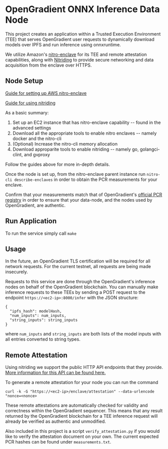# OpenGradient ONNX Inference Data Node
This project creates an application within a Trusted Execution Environment (TEE) that serves OpenGradient user requests to dynamically download models over IPFS and run inference using onnxruntime.

We utilize Amazon's [nitro-enclave](https://aws.amazon.com/ec2/nitro/nitro-enclaves/) for its TEE and remote attestation capabilities, along with [Nitriding](https://arxiv.org/pdf/2206.04123) to provide secure networking and data acquisition from the enclave over HTTPS.

## Node Setup
[Guide for setting up AWS nitro-enclave](https://docs.aws.amazon.com/enclaves/latest/user/create-enclave.html)

[Guide for using nitriding](https://github.com/brave/nitriding-daemon)

As a basic summary:
1. Set up an EC2 instance that has nitro-enclave capability -- found in the advanced settings
2. Download all the appropriate tools to enable nitro enclaves -- namely docker and the nitro-cli
3. (Optional) Increase the nitro-cli memory allocation
4. Download approparite tools to enable nitriding -- namely go, golangci-clint, and gvproxy

Follow the guides above for more in-depth details.

Once the node is set up, from the nitro-enclave parent instance run `nitro-cli describe-enclaves` in order to obtain the PCR measurements for your enclave. 

Confirm that your measurements match that of OpenGradient's [official PCR registry](https://docs.opengradient.ai/learn/architecture/data_nodes) in order to ensure that your data-node, and the nodes used by OpenGradient, are authentic.

## Run Application
To run the service simply call `make`

## Usage
In the future, an OpenGradient TLS certification will be required for all network requests. For the current testnet, all requests are being made insecurely.

Requests to this service are done through the OpenGradient's inference nodes on behalf of the OpenGradient blockchain. You can manually make inference requests to these TEEs by sending a POST request to the endpoint `https://<ec2-ip>:8000/infer` with the JSON structure:
```
{
  "ipfs_hash": modelHash,
  "num_inputs": num_inputs,
  "string_inputs": string_inputs
}
```
where `num_inputs` and `string_inputs` are both lists of the model inputs with all entries converted to string types.

## Remote Attestation
Using nitriding we support the public HTTP API endpoints that they provide. [More information for this API can be found here.](https://github.com/brave/nitriding-daemon/blob/master/doc/http-api.md)

To generate a remote attestation for your node you can run the command

```curl -k -G "https://<ec2-ip>/enclave/attestation" --data-urlencode "nonce=<nonce>```

These remote attestations are automatically checked for validity and correctness within the OpenGradient sequencer. This means that any result returned by the OpenGradient blockchain for a TEE inference request will already be verified as authentic and unmodified.

Also included in this project is a script `verify_attestation.py` if you would like to verify the attestation document on your own. The current expected PCR hashes can be found under `measurements.txt`.

